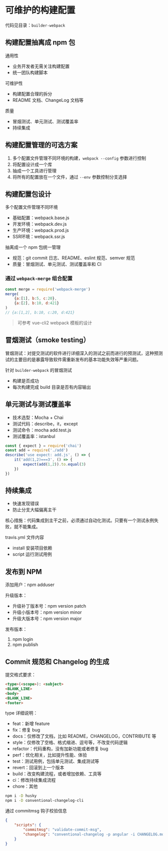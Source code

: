 # 可维护的构建配置

代码见目录：`builder-webpack`

## 构建配置抽离成 npm 包

通用性
- 业务开发者无需关注构建配置
- 统一团队构建脚本

可维护性
- 构建配置合理的拆分
- README 文档、ChangeLog 文档等

质量
- 冒烟测试、单元测试、测试覆盖率
- 持续集成

## 构建配置管理的可选方案

1. 多个配置文件管理不同环境的构建，`webpack --config` 参数进行控制
2. 将配置设计成一个库
3. 抽成一个工具进行管理
4. 将所有的配置放在一个文件，通过 `--env` 参数控制分支选择

## 构建配置包设计

多个配置文件管理不同环境
- 基础配置：webpack.base.js
- 开发环境：webpack.dev.js
- 生产环境：webpack.prod.js
- SSR环境：webpack.ssr.js

抽离成一个 npm 包统一管理
- 规范：git commit 日志、README、eslint 规范、semver 规范
- 质量：冒烟测试、单元测试、测试覆盖率和 CI

### 通过 `webpack-merge` 组合配置

```js
const merge = require('webpack-merge')
merge(
    {a:[1], b:5, c:20},
    {a:[2], b:10, d:421}
)
// {a:[1,2], b:10, c:20, d:421}
```

> 可参考 vue-cli2 webpack 模板的设计

## 冒烟测试（smoke testing）

冒烟测试：对提交测试的软件进行详细深入的测试之前而进行的预测试，这种预测试的主要目的是暴露导致软件需重新发布的基本功能失效等严重问题。

针对 `builder-webpack` 的冒烟测试
- 构建是否成功
- 每次构建完成 build 目录是否有内容输出

## 单元测试与测试覆盖率

- 技术选型：Mocha + Chai
- 测试代码：describe，it，except
- 测试命令：mocha add.test.js
- 测试覆盖率：istanbul

```js
const { expect } = require('chai')
const add = require('./add')
describe('use expect: add.js', () => {
    it('add(1,2)===3', () => {
        expect(add(1,2)).to.equal(3)
    })
})
```

## 持续集成

- 快速发现错误
- 防止分支大幅偏离主干

核心措施：代码集成到主干之前，必须通过自动化测试。只要有一个测试永例失败，就不能集成。

travis.yml 文件内容
- install 安装项目依赖
- script 运行测试用例

## 发布到 NPM

添加用户：npm adduser

升级版本：
- 升级补丁版本号：npm version patch
- 升级小版本号：npm version minor
- 升级大版本号：npm version major

发布版本：
1. npm login
2. npm publish

## Commit 规范和 Changelog 的生成

提交格式要求：
```html
<type>(<scope>): <subject>
<BLANK_LINE>
<body>
<BLANK_LINE>
<footer>
```

type 详细说明：

- feat：新增 feature
- fix：修复 bug
- docs：仅修改了文档，比如 README，CHANGELOG，CONTRIBUTE 等
- style：仅修改了空格、格式缩进、逗号等，不改变代码逻辑
- refactor：代码重构，没有加新功能或者修复 bug
- perf：优化相关，比如提升性能、体验
- test：测试用例，包括单元测试、集成测试等
- revert：回滚到上一个版本
- build：改变构建流程，或者增加依赖、工具等
- ci：修改持续集成流程
- chore：其他

```sh
npm i -D husky
npm i -D conventional-changelog-cli
```

通过 commitmsg 钩子校验信息
```json
{
    "scripts": {
        "commitmsg": "validate-commit-msg",
        "changelog": "conventional-changelog -p angular -i CHANGELOG.md -s -r 0"
    }
}
```